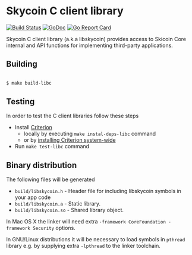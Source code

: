 
# Skycoin C client library

[![Build Status](https://travis-ci.org/skycoin/skycoin.svg)](https://travis-ci.org/skycoin/skycoin)
[![GoDoc](https://godoc.org/github.com/skycoin/skycoin?status.svg)](https://godoc.org/github.com/skycoin/skycoin)
[![Go Report Card](https://goreportcard.com/badge/github.com/skycoin/skycoin)](https://goreportcard.com/report/github.com/skycoin/skycoin)

Skycoin C client library (a.k.a libskycoin) provides access to Skicoin Core
internal and API functions for implementing third-party applications.

## Building

```sh

$ make build-libc
```

## Testing

In order to test the C client libraries follow these steps

- Install [Criterion](https://github.com/Snaipe/Criterion)
  * locally by executing `make instal-deps-libc` command
  * or by [installing Criterion system-wide](https://github.com/Snaipe/Criterion#packages)
- Run `make test-libc` command

## Binary distribution

The following files will be generated

- `build/libskycoin.h` - Header file for including libskycoin symbols in your app code
- `build/libskycoin.a` - Static library.
- `build/libskycoin.so` - Shared library object.

In Mac OS X the linker will need extra `-framework CoreFoundation -framework Security`
options.

In GNU/Linux distributions it will be necessary to load symbols in `pthread`
library e.g. by supplying extra `-lpthread` to the linker toolchain.

